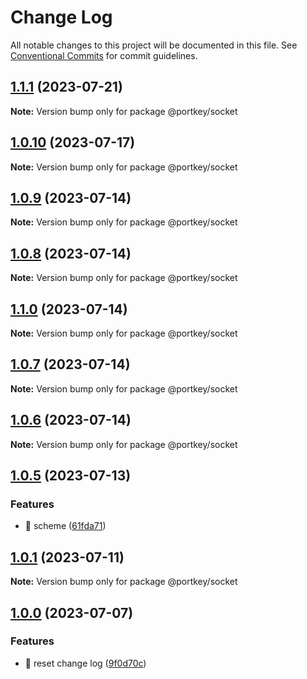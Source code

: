 # Change Log

All notable changes to this project will be documented in this file.
See [Conventional Commits](https://conventionalcommits.org) for commit guidelines.

## [1.1.1](https://github.com/Portkey-Wallet/portkey-web/compare/v1.0.10...v1.1.1) (2023-07-21)

**Note:** Version bump only for package @portkey/socket

## [1.0.10](https://github.com/Portkey-Wallet/portkey-web/compare/v1.0.9...v1.0.10) (2023-07-17)

**Note:** Version bump only for package @portkey/socket

## [1.0.9](https://github.com/Portkey-Wallet/portkey-web/compare/v1.0.8...v1.0.9) (2023-07-14)

**Note:** Version bump only for package @portkey/socket

## [1.0.8](https://github.com/Portkey-Wallet/portkey-web/compare/v1.1.0...v1.0.8) (2023-07-14)

**Note:** Version bump only for package @portkey/socket

## [1.1.0](https://github.com/Portkey-Wallet/portkey-web/compare/v1.0.7...v1.1.0) (2023-07-14)

**Note:** Version bump only for package @portkey/socket

## [1.0.7](https://github.com/Portkey-Wallet/portkey-web/compare/v1.0.6...v1.0.7) (2023-07-14)

**Note:** Version bump only for package @portkey/socket

## [1.0.6](https://github.com/Portkey-Wallet/portkey-web/compare/v1.0.5...v1.0.6) (2023-07-14)

**Note:** Version bump only for package @portkey/socket

## [1.0.5](https://github.com/Portkey-Wallet/portkey-web/compare/v1.0.1...v1.0.5) (2023-07-13)

### Features

- 🎸 scheme ([61fda71](https://github.com/Portkey-Wallet/portkey-web/commit/61fda7190fd31dce3b6d5f647992c7557b1b41cc))

## [1.0.1](https://github.com/Portkey-Wallet/portkey-web/compare/v1.0.0...v1.0.1) (2023-07-11)

**Note:** Version bump only for package @portkey/socket

## [1.0.0](https://github.com/Portkey-Wallet/portkey-web/compare/v1.0.0-alpha.8...v1.0.0) (2023-07-07)

### Features

- 🎸 reset change log ([9f0d70c](https://github.com/Portkey-Wallet/portkey-web/commit/9f0d70c297198c8c516178235e59614f40544003))
